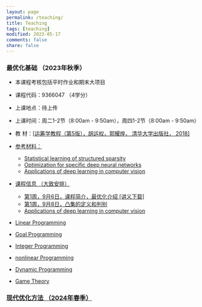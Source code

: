 ```yaml
---
layout: page
permalink: /teaching/
title: Teaching
tags: [teaching]
modified: 2023-05-17 
comments: false
share: false
---
```



### 最优化基础 （2023年秋季）
* 本课程考核包括平时作业和期末大项目
* 课程代码：9366047 （4学分）
* 上课地点：待上传
* 上课时间：周二1-2节（8:00am - 9:50am），周四1-2节（8:00am - 9:50am）
* 教    材：<a href="https://item.jd.com/12931035.html" class="textlink" target="_blank">[运筹学教程（第5版），胡运权，郭耀煌， 清华大学出版社， 2018]
* 参考材料：
      <ul>
      <li> Statistical learning of structured sparsity </li>
      <li> Optimization for specific deep neural networks</li>
      <li> Applications of deep learning in computer vision</li>
    </ul>
* 课程信息 （大致安排）
      <ul>
      <li> 第1周，9月6日，课程简介，最优化介绍  <a href="../线性规划1.pdf" class="textlink" target="_blank">[讲义下载] </li>
      <li> 第1周，9月8日，凸集的定义和判别</li>
      <li> Applications of deep learning in computer vision</li>
    </ul>

* Linear Programming 
* Goal Programming 
* Integer Programming 
* nonlinear Programming
* Dynamic Programming
* Game Theory


### 现代优化方法 （2024年春季）
